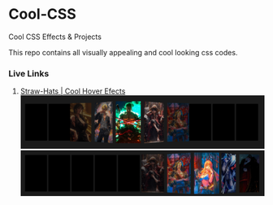 # Cool-CSS

Cool CSS Effects &amp; Projects

This repo contains all visually appealing and cool looking css codes.

### Live Links

1. [Straw-Hats | Cool Hover Efects](https://kamalveer-singh.github.io/Cool-CSS/Hover%20Cards%20Effect/straw-hats.html)
   ![StrawHatsDemo1](./Readme%20Assets/StrawHatsDemo1.png)
   ![StrawHatsDemo2](./Readme%20Assets/StrawHatsDemo2.png)
